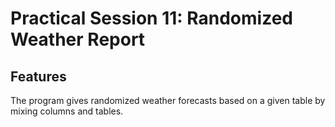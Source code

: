 # Practical Session 11: Randomized Weather Report

## Features

The program gives randomized weather forecasts based on a given table by mixing columns and tables.
